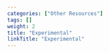 ```yaml
---
categories: ["Other Resources"]
tags: []
weight: 2
title: "Experimental"
linkTitle: "Experimental"
---
```


